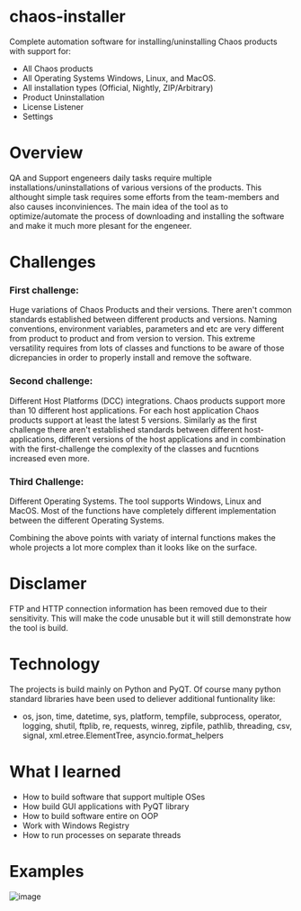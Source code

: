 # chaos-installer
Complete automation software for installing/uninstalling Chaos products with support for:
* All Chaos products
* All Operating Systems Windows, Linux, and MacOS.
* All installation types (Official, Nightly, ZIP/Arbitrary)
* Product Uninstallation
* License Listener
* Settings

# Overview
QA and Support engeneers daily tasks require multiple installations/uninstallations of various versions of the products. This althought simple task requires some efforts from the team-members and also causes inconviniences. The main idea of the tool as to optimize/automate the process of downloading and installing the software and make it much more plesant for the engeneer.

# Challenges #

### First challenge:
Huge variations of Chaos Products and their versions. There aren't common standards established between different products and versions. Naming conventions, environment variables, parameters and etc are very different from product to product and from version to version. This extreme versatility requires from lots of classes and functions to be aware of those dicrepancies in order to properly install and remove the software.

### Second challenge:
Different Host Platforms (DCC) integrations. Chaos products support more than 10 different host applications. For each host application Chaos products support at least the latest 5 versions. Similarly as the first challenge there aren't established standards between different host-applications, different versions of the host applications and in combination with the first-challenge the complexity of the classes and fucntions increased even more.

### Third Challenge:
Different Operating Systems. The tool supports Windows, Linux and MacOS. Most of the functions have completely different implementation between the different Operating Systems. 

Combining the above points with variaty of internal functions makes the whole projects a lot more complex than it looks like on the surface.

# Disclamer
FTP and HTTP connection information has been removed due to their sensitivity. This will make the code unusable but it will still demonstrate how the tool is build.

# Technology
The projects is build mainly on Python and PyQT. Of course many python standard libraries have been used to deliever additional funtionality like:
* os, json, time, datetime, sys, platform, tempfile, subprocess, operator, logging, shutil, ftplib, re, requests, winreg, zipfile, pathlib, threading, csv, signal, xml.etree.ElementTree, asyncio.format_helpers

# What I learned
* How to build software that support multiple OSes
* How build GUI applications with PyQT library
* How to build software entire on OOP
* Work with Windows Registry
* How to run processes on separate threads

# Examples
![image](https://user-images.githubusercontent.com/74985932/207979018-c6c9885c-9421-4ab7-9125-671788fd66de.png)



